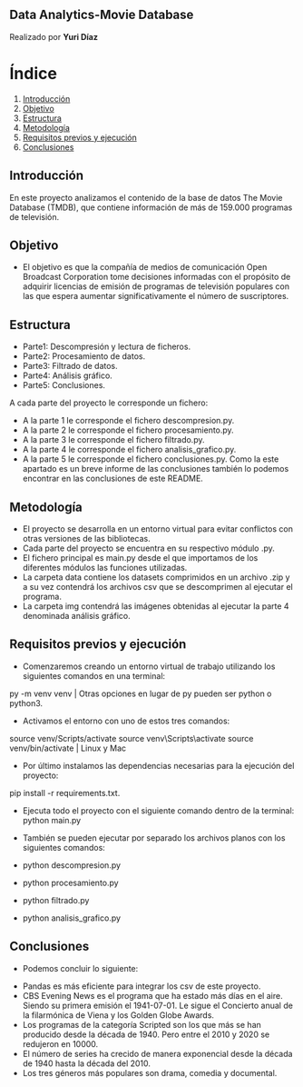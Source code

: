 ## Data Analytics-Movie Database

Realizado por **Yuri Díaz**

# Índice

1. [Introducción](#introducción)
2. [Objetivo](#objetivo)
3. [Estructura](#estructura) 
4. [Metodología](#metodología)
5. [Requisitos previos y ejecución](#requisitos-previos-y-ejecución)
6. [Conclusiones](#conclusiones)

## Introducción
   En este proyecto analizamos el contenido de la base de datos The Movie Database (TMDB), que contiene información de más de 159.000 programas de televisión. 

## Objetivo
   - El objetivo es que la compañía de medios de comunicación Open Broadcast Corporation tome decisiones informadas con el propósito de  adquirir licencias de emisión de programas de televisión populares con las que espera aumentar significativamente el número de suscriptores. 



## Estructura
- Parte1: Descompresión y lectura de ficheros.
- Parte2: Procesamiento de datos.
- Parte3: Filtrado de datos.
- Parte4: Análisis gráfico.
- Parte5: Conclusiones.

A cada parte del proyecto le corresponde un fichero:
- A la parte 1 le corresponde el fichero descompresion.py. 
- A la parte 2 le corresponde el fichero procesamiento.py. 
- A la parte 3 le corresponde el fichero filtrado.py. 
- A la parte 4 le corresponde el fichero analisis_grafico.py. 
- A la parte 5 le corresponde el fichero conclusiones.py. Como la este apartado es un breve informe de las conclusiones también lo podemos encontrar en las conclusiones de este README. 


## Metodología
   - El proyecto se desarrolla en un entorno virtual para evitar conflictos con otras versiones de las bibliotecas.
   - Cada parte del proyecto se encuentra en su respectivo módulo .py.
   - El fichero principal es main.py desde el que importamos de los diferentes módulos las funciones utilizadas. 
   - La carpeta data contiene los datasets comprimidos en un archivo .zip y a su vez contendrá los archivos csv que se descomprimen al ejecutar el programa.
   - La carpeta img contendrá las imágenes obtenidas al ejecutar la parte 4 denominada análisis gráfico.

## Requisitos previos y ejecución
- Comenzaremos creando un entorno virtual de trabajo utilizando los siguientes comandos en una terminal:

py -m venv venv | Otras opciones en lugar de py pueden ser python o python3.

- Activamos el entorno con uno de estos tres comandos:

source venv/Scripts/activate
source venv\Scripts\activate
source venv/bin/activate | Linux y Mac

- Por último instalamos las dependencias necesarias para la ejecución del proyecto:

pip install -r requirements.txt.

- Ejecuta todo el proyecto con el siguiente comando dentro de la terminal:
python main.py

- También se pueden ejecutar por separado los archivos planos con los siguientes comandos:
- python descompresion.py
- python procesamiento.py
- python filtrado.py
- python analisis_grafico.py

## Conclusiones
   - Podemos concluir lo siguiente:
* Pandas es más eficiente para integrar los csv de este proyecto.
* CBS Evening News es el programa que ha estado más días en el aire. Siendo su primera emisión el 1941-07-01. 
Le sigue el Concierto anual de la filarmónica de Viena y los Golden Globe Awards.
* Los programas de la categoría Scripted son los que más se han producido desde la década de 1940. Pero entre el 2010
y 2020 se redujeron en 10000. 
* El número de series ha crecido de manera exponencial desde la década de 1940 hasta la década del 2010. 
* Los tres géneros más populares son drama, comedia y documental. 

